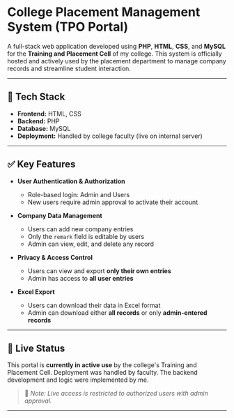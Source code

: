 # College Placement Management System (TPO Portal)

A full-stack web application developed using **PHP**, **HTML**, **CSS**, and **MySQL** for the **Training and Placement Cell** of my college. This system is officially hosted and actively used by the placement department to manage company records and streamline student interaction.

---

## 🔧 Tech Stack

- **Frontend:** HTML, CSS  
- **Backend:** PHP  
- **Database:** MySQL  
- **Deployment:** Handled by college faculty (live on internal server)

---

## ✅ Key Features

- **User Authentication & Authorization**
  - Role-based login: Admin and Users
  - New users require admin approval to activate their account

- **Company Data Management**
  - Users can add new company entries
  - Only the `remark` field is editable by users
  - Admin can view, edit, and delete any record

- **Privacy & Access Control**
  - Users can view and export **only their own entries**
  - Admin has access to **all user entries**

- **Excel Export**
  - Users can download their data in Excel format
  - Admin can download either **all records** or only **admin-entered records**

---

## 📍 Live Status

This portal is **currently in active use** by the college's Training and Placement Cell. Deployment was handled by faculty. The backend development and logic were implemented by me.

> 🔐 *Note: Live access is restricted to authorized users with admin approval.*

---


